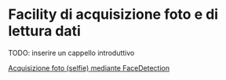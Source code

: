 ﻿

# Facility di acquisizione foto e di lettura dati


TODO: inserire un cappello introduttivo 

[Acquisizione foto (selfie) mediante FaceDetection](AcquisizioneSelfie)


